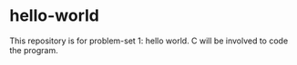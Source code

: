 # hello-world
This repository is for problem-set 1: hello world. C will be involved to code the program.
